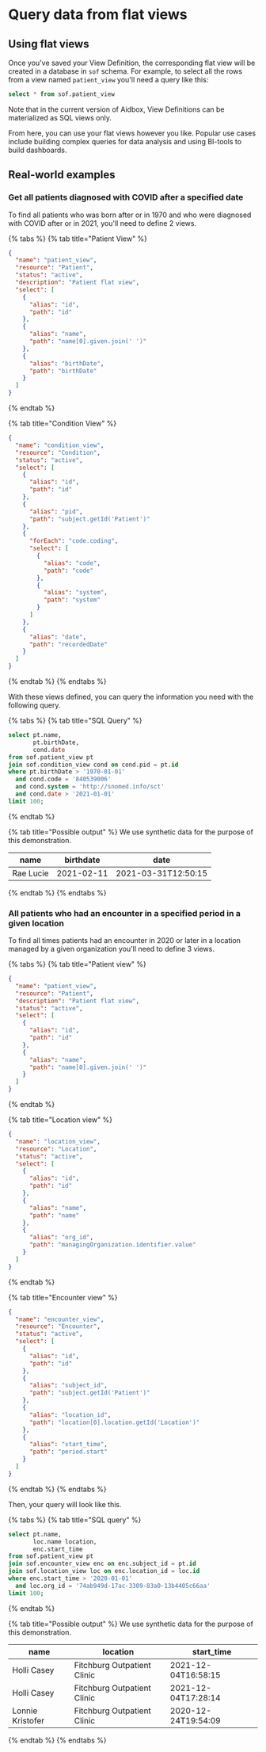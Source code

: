 # Query data from flat views

## Using flat views

Once you've saved your View Definition, the corresponding flat view will be created in a database in `sof` schema. For example, to select all the rows from a view named `patient_view` you'll need a query like this:

```sql
select * from sof.patient_view
```

Note that in the current version of Aidbox, View Definitions can be materialized as SQL views only.

From here, you can use your flat views however you like. Popular use cases include building complex queries for data analysis and using BI-tools to build dashboards.

## Real-world examples

### Get all patients diagnosed with COVID after a specified date

To find all patients who was born after or in 1970 and who were diagnosed with COVID after or in 2021, you'll need to define 2 views.

{% tabs %}
{% tab title="Patient View" %}
```json
{
  "name": "patient_view",
  "resource": "Patient",
  "status": "active",
  "description": "Patient flat view",
  "select": [
    {
      "alias": "id",
      "path": "id"
    },
    {
      "alias": "name",
      "path": "name[0].given.join(' ')"
    },
    {
      "alias": "birthDate",
      "path": "birthDate"
    }
  ]
}
```
{% endtab %}

{% tab title="Condition View" %}
```json
{
  "name": "condition_view",
  "resource": "Condition",
  "status": "active",
  "select": [
    {
      "alias": "id",
      "path": "id"
    },
    {
      "alias": "pid",
      "path": "subject.getId('Patient')"
    },
    {
      "forEach": "code.coding",
      "select": [
        {
          "alias": "code",
          "path": "code"
        },
        {
          "alias": "system",
          "path": "system"
        }
      ]
    },
    {
      "alias": "date",
      "path": "recordedDate"
    }
  ]
}
```
{% endtab %}
{% endtabs %}

With these views defined, you can query the information you need with the following query.

{% tabs %}
{% tab title="SQL Query" %}
```sql
select pt.name,
       pt.birthDate,
       cond.date
from sof.patient_view pt
join sof.condition_view cond on cond.pid = pt.id
where pt.birthDate > '1970-01-01'
  and cond.code = '840539006'
  and cond.system = 'http://snomed.info/sct'
  and cond.date > '2021-01-01'
limit 100;
```
{% endtab %}

{% tab title="Possible output" %}
We use synthetic data for the purpose of this demonstration.

| name      | birthdate  | date                |
| --------- | ---------- | ------------------- |
| Rae Lucie | 2021-02-11 | 2021-03-31T12:50:15 |
{% endtab %}
{% endtabs %}

### All patients who had an encounter in a specified period in a given location

To find all times patients had an encounter in 2020 or later in a location managed by a given organization you'll need to define 3 views.

{% tabs %}
{% tab title="Patient view" %}
```json
{
  "name": "patient_view",
  "resource": "Patient",
  "description": "Patient flat view",
  "status": "active",
  "select": [
    {
      "alias": "id",
      "path": "id"
    },
    {
      "alias": "name",
      "path": "name[0].given.join(' ')"
    }
  ]
}
```
{% endtab %}

{% tab title="Location view" %}
```json
{
  "name": "location_view",
  "resource": "Location",
  "status": "active",
  "select": [
    {
      "alias": "id",
      "path": "id"
    },
    {
      "alias": "name",
      "path": "name"
    },
    {
      "alias": "org_id",
      "path": "managingOrganization.identifier.value"
    }
  ]
}
```
{% endtab %}

{% tab title="Encounter view" %}
```json
{
  "name": "encounter_view",
  "resource": "Encounter",
  "status": "active",
  "select": [
    {
      "alias": "id",
      "path": "id"
    },
    {
      "alias": "subject_id",
      "path": "subject.getId('Patient')"
    },
    {
      "alias": "location_id",
      "path": "location[0].location.getId('Location')"
    },
    {
      "alias": "start_time",
      "path": "period.start"
    }
  ]
}
```
{% endtab %}
{% endtabs %}

Then, your query will look like this.

{% tabs %}
{% tab title="SQL query" %}
```sql
select pt.name,
       loc.name location,
       enc.start_time
from sof.patient_view pt
join sof.encounter_view enc on enc.subject_id = pt.id
join sof.location_view loc on enc.location_id = loc.id
where enc.start_time > '2020-01-01'
  and loc.org_id = '74ab949d-17ac-3309-83a0-13b4405c66aa'
limit 100;
```
{% endtab %}

{% tab title="Possible output" %}
We use synthetic data for the purpose of this demonstration.

| name             | location                    | start\_time         |
| ---------------- | --------------------------- | ------------------- |
| Holli Casey      | Fitchburg Outpatient Clinic | 2021-12-04T16:58:15 |
| Holli Casey      | Fitchburg Outpatient Clinic | 2021-12-04T17:28:14 |
| Lonnie Kristofer | Fitchburg Outpatient Clinic | 2020-12-24T19:54:09 |
{% endtab %}
{% endtabs %}
